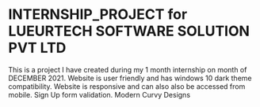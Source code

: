 # INTERNSHIP_PROJECT for LUEURTECH SOFTWARE SOLUTION PVT LTD
This is a project I have created during my 1 month internship on month of DECEMBER 2021.
 Website is user friendly and has windows 10 dark theme compatibility.
 Website is responsive and can also also be accessed from mobile.
 Sign Up form validation.
 Modern Curvy Designs
